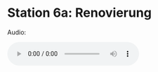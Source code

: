 
# Station 6a: Renovierung

Audio: 

<audio controls>
  <source src="https://github.com/kipppunkte/kipppunkte/raw/gh-pages/assets/6a_Renovierung.mp3" type="audio/mpeg">
  Your browser does not support the audio tag.
</audio>
